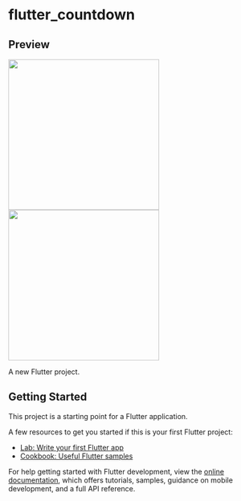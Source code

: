 # flutter_countdown

## Preview
<img src="https://github.com/thecvcoder/flutter_countdown/blob/master/previews/Screenshot_20230112-104708.png" style="width: 300px" />
<img src="https://github.com/thecvcoder/flutter_countdown/blob/master/previews/Screenshot_20230112-104718.png" style="width: 300px" />

A new Flutter project.

## Getting Started

This project is a starting point for a Flutter application.

A few resources to get you started if this is your first Flutter project:

- [Lab: Write your first Flutter app](https://docs.flutter.dev/get-started/codelab)
- [Cookbook: Useful Flutter samples](https://docs.flutter.dev/cookbook)

For help getting started with Flutter development, view the
[online documentation](https://docs.flutter.dev/), which offers tutorials,
samples, guidance on mobile development, and a full API reference.
